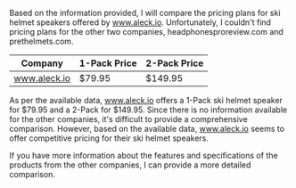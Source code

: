 Based on the information provided, I will compare the pricing plans for ski helmet speakers offered by www.aleck.io. Unfortunately, I couldn't find pricing plans for the other two companies, headphonesproreview.com and prethelmets.com.

| Company      | 1-Pack Price | 2-Pack Price |
|--------------|--------------|--------------|
| www.aleck.io | $79.95       | $149.95      |

As per the available data, www.aleck.io offers a 1-Pack ski helmet speaker for $79.95 and a 2-Pack for $149.95. Since there is no information available for the other companies, it's difficult to provide a comprehensive comparison. However, based on the available data, www.aleck.io seems to offer competitive pricing for their ski helmet speakers.

If you have more information about the features and specifications of the products from the other companies, I can provide a more detailed comparison.